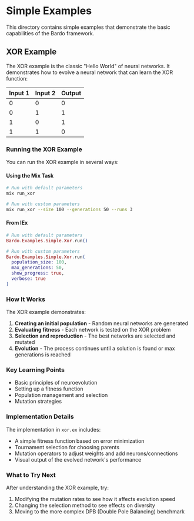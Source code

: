 # Simple Examples

This directory contains simple examples that demonstrate the basic capabilities of the Bardo framework.

## XOR Example

The XOR example is the classic "Hello World" of neural networks. It demonstrates how to evolve a neural network that can learn the XOR function:

| Input 1 | Input 2 | Output |
|---------|---------|--------|
| 0       | 0       | 0      |
| 0       | 1       | 1      |
| 1       | 0       | 1      |
| 1       | 1       | 0      |

### Running the XOR Example

You can run the XOR example in several ways:

#### Using the Mix Task

```bash
# Run with default parameters
mix run_xor

# Run with custom parameters
mix run_xor --size 100 --generations 50 --runs 3
```

#### From IEx

```elixir
# Run with default parameters
Bardo.Examples.Simple.Xor.run()

# Run with custom parameters
Bardo.Examples.Simple.Xor.run(
  population_size: 100,
  max_generations: 50,
  show_progress: true,
  verbose: true
)
```

### How It Works

The XOR example demonstrates:

1. **Creating an initial population** - Random neural networks are generated
2. **Evaluating fitness** - Each network is tested on the XOR problem
3. **Selection and reproduction** - The best networks are selected and mutated
4. **Evolution** - The process continues until a solution is found or max generations is reached

### Key Learning Points

- Basic principles of neuroevolution
- Setting up a fitness function
- Population management and selection
- Mutation strategies

### Implementation Details

The implementation in `xor.ex` includes:

- A simple fitness function based on error minimization
- Tournament selection for choosing parents
- Mutation operators to adjust weights and add neurons/connections
- Visual output of the evolved network's performance

### What to Try Next

After understanding the XOR example, try:

1. Modifying the mutation rates to see how it affects evolution speed
2. Changing the selection method to see effects on diversity
3. Moving to the more complex DPB (Double Pole Balancing) benchmark